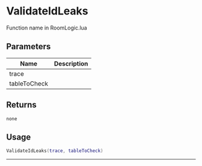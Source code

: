 # ValidateIdLeaks

Function name in RoomLogic.lua

## Parameters

| Name         | Description |
| ------------ | ----------- |
| trace        |             |
| tableToCheck |             |

## Returns

`none`

## Usage

```lua
ValidateIdLeaks(trace, tableToCheck)
```

---
